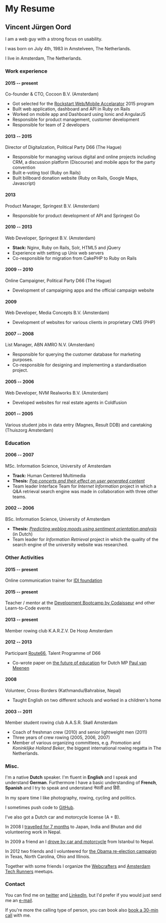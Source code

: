 # My Resume
## Vincent Jürgen Oord
I am a web guy with a strong focus on usability.

I was born on July 4th, 1983 in Amstelveen, The Netherlands.

I live in Amsterdam, The Netherlands.

### Work experience
#### 2015 -- present
Co-founder & CTO, Cocoon B.V. (Amsterdam)

* Got selected for the [Rockstart Web/Mobile Accelarator][rockstartwm] 2015 program
* Built web application, dashboard and API in Ruby on Rails
* Worked on mobile app and Dashboard using Ionic and AngularJS
* Responsible for product management, customer development
* Responsible for team of 2 developers

#### 2013 -- 2015
Director of Digitalization, Political Party D66 (The Hague)

* Responsible for managing various digital and online projects including CRM, a discussion platform (Discourse) and mobile apps for the party convention
* Built e-voting tool (Ruby on Rails)
* Built billboard donation website (Ruby on Rails, Google Maps, Javascript)

#### 2013
Product Manager, Springest B.V. (Amsterdam)

* Responsible for product development of API and Springest Go

#### 2010 -- 2013
Web Developer, Springest B.V. (Amsterdam)

* **Stack:** Nginx, Ruby on Rails, Solr, HTML5 and jQuery
* Experience with setting up Unix web servers
* Co-responsible for migration from CakePHP to Ruby on Rails

#### 2009 -- 2010
Online Campaigner, Political Party D66 (The Hague)

* Development of campaigning apps and the official campaign website

#### 2009
Web Developer, Media Concepts B.V. (Amsterdam)

* Development of websites for various clients in proprietary CMS (PHP)

#### 2007 -- 2008
List Manager, ABN AMRO N.V. (Amsterdam)

* Responsible for querying the customer database for marketing purposes.
* Co-responsible for designing and implementing a standardisation project.
    
#### 2005 -- 2006
Web Developer, NVM Realworks B.V. (Amsterdam)

* Developed websites for real estate agents in Coldfusion

#### 2001 -- 2005
Various student jobs in data entry (Magnes, Result DDB) and caretaking (Thuiszorg Amsterdam)

### Education
#### 2006 -- 2007
MSc. Information Science, University of Amsterdam
    
* **Track:** Human Centered Multimedia
* **Thesis:** _[Pop concerts and their effect on user generated content][msc-thesis]_
* Team leader Interface Team for _Internet Information_ project in which a Q&A retrieval search engine was made in collaboration with three other teams.

#### 2002 -- 2006
BSc. Information Science, University of Amsterdam
    
* **Thesis:** _[Predicting weblog moods using sentiment orientation analysis][bsc-thesis]_ (in Dutch)
* Team leader for _Information Retrieval_ project in which the quality of the search engine of the university website was researched.

### Other Activities
#### 2015 -- present
Online communication trainer for [IDI foundation][d66-idi]

#### 2015 -- present
Teacher / mentor at the [Development Bootcamp by Codaisseur][devbootcamp] and other Learn-to-Code events

#### 2013 -- present
Member rowing club K.A.R.Z.V. De Hoop Amsterdam

#### 2012 -- 2013
Participant [Route66][route66], Talent Programme of D66

* Co-wrote paper on [the future of education][paper-edu] for Dutch MP [Paul van Meenen][van-meenen]

#### 2008
Volunteer, Cross-Borders (Kathmandu/Bahrabise, Nepal)

* Taught English on two different schools and worked in a children's home

#### 2003 -- 2011
Member student rowing club A.A.S.R. Skøll Amsterdam

* Coach of freshman crew (2010) and senior lightweight men (2011)
* Three years of crew rowing (2005, 2006, 2007)
* Member of various organizing committees, e.g. _Promotion_ and _Koninklijke Holland Beker_, the biggest international rowing regatta in The Netherlands.

### Misc.
I'm a native **Dutch** speaker. I'm fluent in **English** and I speak and understand **German**. Furthermore I have a basic understanding of **French**, **Spanish** and I try to speak and understand नेपाली and हिंदी.

In my spare time I like photography, rowing, cycling and politics.

I sometimes push code to [GitHub][gh].

I've also got a Dutch car and motorcycle license (A + B).

In 2008 I [travelled for 7 months][trip] to Japan, India and Bhutan and did volunteering work in Nepal.

In 2009 a friend an I [drove by car and motorcycle][dd] from Istanbul to Nepal.

In 2012 two friends and I volunteered for [the Obama re-election campaign][obama] in Texas, North Carolina, Ohio and Illinois.

Together with some friends I organize the [Webcrafters][wc] and [Amsterdam Tech Runners][atr] meetups.

### Contact
You can find me on [twitter][tw] and [LinkedIn][li], but I'd prefer if you would just send me an [e-mail][mail].

If you're more the calling type of person, you can book also [book a 30-min call][calendly] with me.

[mail]: mailto:vincent@vincentoord.nl
[li]: https://nl.linkedin.com/in/vincentoord
[tw]: https://twitter.com/vindia
[gh]: https://github.com/vindia
[msc-thesis]: http://vincentoord.nl/docs/msc_thesis.pdf
[bsc-thesis]: http://vincentoord.nl/docs/bsc_thesis.pdf
[dd]: http://drivingdutchmen.nl
[trip]: http://vincentoord.nl/reis
[obama]: http://weneedhorsesandbayonets.tumblr.com/
[route66]: https://d66.nl/route66
[paper-edu]: https://d66.nl/actueel/werk-maken-digitalisering-onderwijs
[van-meenen]: https://d66.nl/mensen/paul-van-meenen/
[d66-idi]: https://internationaal.d66.nl/wat-doet-idi/
[devbootcamp]: https://www.codaisseur.com
[rockstartwm]: http://www.rockstart.com/accelerator/web-mobile/
[wc]: https://webcrafters.xyz
[atr]: https://www.meetup.com/AmsterdamTechRunners/
[calendly]: https://calendly.com/vindia/nice-to-meet-you
